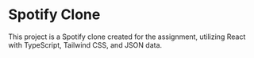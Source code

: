 # Spotify Clone
This project is a Spotify clone created for the assignment, utilizing React with TypeScript, Tailwind CSS, and JSON data.


